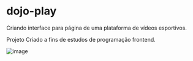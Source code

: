 # dojo-play
Criando interface para página de uma plataforma de vídeos esportivos.

Projeto Criado a fins de estudos de programação frontend.


![image](https://user-images.githubusercontent.com/68044025/176971266-8174f45e-ece5-4ba8-ac7b-4f1ab41c7bbd.png)

